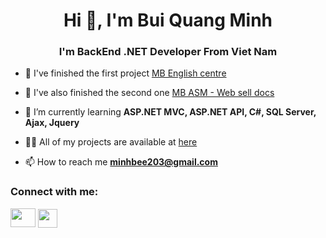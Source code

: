 
<h1 align="center">Hi 👋, I'm Bui Quang Minh</h1>
<h3 align="center">I'm BackEnd .NET Developer From Viet Nam</h3>


- 🔭 I've finished the first project [MB English centre](https://github.com/Bminh1709/EnglishCenter_ASP.NetMVC)

- 🔭 I've also finished the second one [MB ASM - Web sell docs](https://github.com/Bminh1709/MBasm-WebSellDoc)

- 🌱 I’m currently learning **ASP.NET MVC, ASP.NET API, C#, SQL Server, Ajax, Jquery**

- 👨‍💻 All of my projects are available at [here](https://github.com/Bminh1709?tab=repositories)

- 📫 How to reach me **minhbee203@gmail.com**

<h3 align="left">Connect with me:</h3>
<p align="left">
<a href="https://www.facebook.com/bmint1709/" target="blank"><img align="center" src="https://raw.githubusercontent.com/rahuldkjain/github-profile-readme-generator/master/src/images/icons/Social/facebook.svg" height="30" width="40" /></a>
<a href="https://www.linkedin.com/in/minh-bui-166979272/" target="blank"><img style="width: 31px;margin-top: 1px;" align="center" src="https://cdn-icons-png.flaticon.com/512/174/174857.png" height="30" width="40" /></a>

